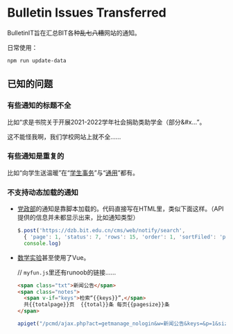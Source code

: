 # Bulletin Issues Transferred

BulletinIT旨在汇总BIT各种~~乱七八糟~~网站的通知。

日常使用：

```powershell
npm run update-data
```

## 已知的问题

### 有些通知的标题不全

比如“求是书院关于开展2021-2022学年社会捐助类助学金（部分&#x...”。

这不能怪我啊，我们学校网站上就不全……

### 有些通知是重复的

比如“向学生送温暖”在“[学生事务](https://student.bit.edu.cn/tzgg/17ca66b568d84e6b9af9d8fb49aeeaa9.htm)”与“[通用](https://www.bit.edu.cn/tzgg17/wthd132/dbdb1970242341e098f2b16118a00a49.htm)”都有。

### 不支持动态加载的通知

- [党政部](https://dzb.bit.edu.cn/bftz/index.htm)的通知是靠脚本加载的。代码直接写在HTML里，类似下面这样。（API提供的信息并未都显示出来，比如通知类型）

  ```javascript
  $.post('https://dzb.bit.edu.cn/cms/web/notify/search',
    { 'page': 1, 'status': 7, 'rows': 15, 'order': 1, 'sortFiled': 'publishDate' },
    console.log)
  ```

- [数学实验](http://mec.bit.edu.cn/infos/index.html)甚至使用了Vue。

  // `myfun.js`里还有runoob的链接……

  ```html
  <span class="txt">新闻公告</span>
  <span class="notes">
    <span v-if="keys">检索“{{keys}}”,</span>
    共{{totalpage}}页  {{total}}条 每页{{pagesize}}条
  </span>
  ```

  ```javascript
  apiget("/pcmd/ajax.php?act=getmanage_nologin&w=新闻公告&keys=&p=1&size=10&by=undefined&order=undefined")
  ```